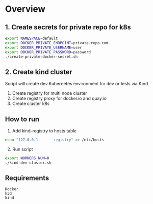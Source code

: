 # Overview

## 1. Create secrets for private repo for k8s
```sh
export NAMESPACE=default
export DOCKER_PRIVATE_ENDPOINT=private.repo.com
export DOCKER_PRIVATE_USERNAME=user
export DOCKER_PRIVATE_PASSWORD=password
./create-private-docker-secret.sh
```

## 2. Create kind cluster
Script will create dev Kubernetes environment for dev or tests via Kind

1. Create registry for multi node cluster
2. Create registry proxy for docker.io and quay.io
3. Create cluster k8s

## How to run
1. Add kind-registry to hosts table
```sh
echo "127.0.0.1       registry" >> /etc/hosts
```
2. Run script
```sh
export WORKERS_NUM=0
./kind-dev-cluster.sh
```

## Requirements
```
Docker
k3d
kind
```